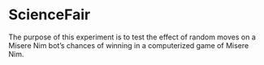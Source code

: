 # ScienceFair
The purpose of this experiment is to test the effect of random moves on a Misere Nim bot’s chances of winning in a computerized game of Misere Nim.
